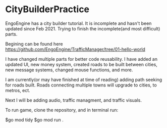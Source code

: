 # CityBuilderPractice
EngoEngine has a city builder tutorial. It is incomplete and hasn't been updated since Feb 2021. Trying to finish the incomplete(and most difficult) parts. 

Begining can be found here https://github.com/EngoEngine/TrafficManager/tree/01-hello-world

I have changed multiple parts for better code reusability. I have added an updated UI, new money system, created roads to be built between cities, new message systems, changed mouse functions, and more.

I am currently(or may have finished at time of reading) adding path seeking for roads built. Roads connecting multiple towns will upgrade to cities, to metros, ect.

Next I will be adding audio, traffic managment, and traffic visuals. 

To run game, clone the repository, and in terminal run:

$go mod tidy
$go mod run .
